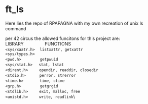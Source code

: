 # ft_ls
Here lies the repo of RPAPAGNA with my own recreation of unix ls command

per 42 circus the allowed funcitons for this project are:\
LIBRARY&nbsp;&nbsp;&nbsp;&nbsp;&nbsp;&nbsp;&nbsp;&nbsp;&nbsp;&nbsp;&nbsp;&nbsp;&nbsp;&nbsp;&nbsp;&nbsp;&nbsp;FUNCTIONS\
`<sys/xaatr.h>`&nbsp;&nbsp;&nbsp;&nbsp;`listxattr, getxattr`\
`<sys/types.h>`\
`<pwd.h>`&nbsp;&nbsp;&nbsp;&nbsp;&nbsp;&nbsp;&nbsp;&nbsp;&nbsp;&nbsp;&nbsp;&nbsp;&nbsp;&nbsp;&nbsp;`getpwuid`\
`<sys/stat.h>`&nbsp;&nbsp;&nbsp;&nbsp;&nbsp;`stat, lstat`\
`<dirent.h>`&nbsp;&nbsp;&nbsp;&nbsp;&nbsp;&nbsp;&nbsp;&nbsp;&nbsp;`opendir, readdir, closedir`\
`<stdio.h>`&nbsp;&nbsp;&nbsp;&nbsp;&nbsp;&nbsp;&nbsp;&nbsp;&nbsp;&nbsp;&nbsp;`perror, strerror`\
`<time.h>`&nbsp;&nbsp;&nbsp;&nbsp;&nbsp;&nbsp;&nbsp;&nbsp;&nbsp;&nbsp;&nbsp;&nbsp;&nbsp;`time, ctime`\
`<grp.h>`&nbsp;&nbsp;&nbsp;&nbsp;&nbsp;&nbsp;&nbsp;&nbsp;&nbsp;&nbsp;&nbsp;&nbsp;&nbsp;&nbsp;&nbsp;`getgrgid`\
`<stdlib.h>`&nbsp;&nbsp;&nbsp;&nbsp;&nbsp;&nbsp;&nbsp;&nbsp;&nbsp;`exit, malloc, free`\
`<unistd.h>`&nbsp;&nbsp;&nbsp;&nbsp;&nbsp;&nbsp;&nbsp;&nbsp;&nbsp;`write, readlink`\